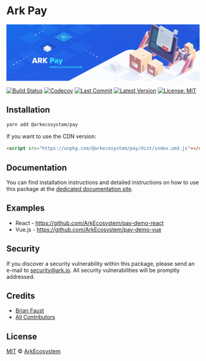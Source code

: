 # Ark Pay

<p align="center">
    <img src="https://github.com/ArkEcosystem/pay/raw/master/banner.png" />
</p>

[![Build Status](https://badgen.now.sh/circleci/github/ArkEcosystem/pay)](https://circleci.com/gh/ArkEcosystem/pay)
[![Codecov](https://badgen.now.sh/codecov/c/github/arkecosystem/pay)](https://codecov.io/gh/arkecosystem/pay)
[![Last Commit](https://badgen.net/github/last-commit/ArkEcosystem/pay)](https://github.com/ArkEcosystem/pay/commits)
[![Latest Version](https://badgen.now.sh/github/release/ArkEcosystem/pay)](https://github.com/ArkEcosystem/pay/releases)
[![License: MIT](https://badgen.now.sh/badge/license/MIT/green)](https://opensource.org/licenses/MIT)

## Installation

```bash
yarn add @arkecosystem/pay
```

If you want to use the CDN version:

```html
<script src="https://unpkg.com/@arkecosystem/pay/dist/index.umd.js"></script>
```

## Documentation

You can find installation instructions and detailed instructions on how to use this package at the [dedicated documentation site](https://docs.ark.io/guidebook/guides/pay.html).

## Examples

- React - https://github.com/ArkEcosystem/pay-demo-react
- Vue.js - https://github.com/ArkEcosystem/pay-demo-vue

## Security

If you discover a security vulnerability within this package, please send an e-mail to security@ark.io. All security vulnerabilities will be promptly addressed.

## Credits

- [Brian Faust](https://github.com/faustbrian)
- [All Contributors](../../../../contributors)

## License

[MIT](LICENSE) © [ArkEcosystem](https://ark.io)
